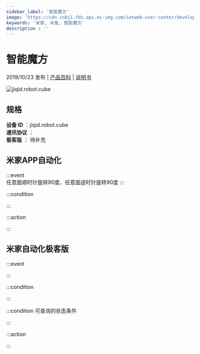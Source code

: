 ```yaml
---
sidebar_label: '智能魔方'
image: 'https://cdn.cnbj1.fds.api.mi-img.com/iotweb-user-center/developer_16790476133559q5tkJ5p.png?GalaxyAccessKeyId=AKVGLQWBOVIRQ3XLEW&Expires=9223372036854775807&Signature=OA47zSuFPcWnSko20lMk21Db1nA='
keywords: '米家, 米兔, 智能魔方'
description : ''
---
```

# 智能魔方

2019/10/23 发布 | [产品百科](https://home.mi.com/webapp/content/baike/product/index.html?model=jiqid.robot.cube/) | [说明书](https://home.mi.com/views/introduction.html?model=jiqid.robot.cube&region=cn)

![jiqid.robot.cube](https://cdn.cnbj1.fds.api.mi-img.com/iotweb-user-center/developer_16790476133559q5tkJ5p.png?GalaxyAccessKeyId=AKVGLQWBOVIRQ3XLEW&Expires=9223372036854775807&Signature=OA47zSuFPcWnSko20lMk21Db1nA=)

## 规格  
> 
**设备 ID** ：jiqid.robot.cube  
**通讯协议** ：  
**极客版**  ： 待补充 


## 米家APP自动化  

:::event  
任意面顺时针旋转90度、任意面逆时针旋转90度
:::

:::condition  

:::

:::action   

:::

## 米家自动化极客版  

:::event  

:::

:::condition  

:::

:::condition 可查询的状态条件  

:::

:::action  

:::

        

